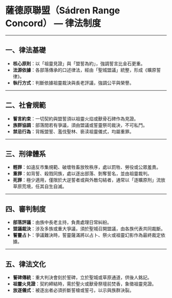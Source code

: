 # 薩德原聯盟（Sádren Range Concord） — 律法制度

---

## 一、律法基礎
- **核心原則**：以「祖靈見證」與「盟誓為約」，強調誓言比金石更重。  
- **法源依據**：各部落傳承的口述律法，經由「聖城盟議」統整，形成《曠原誓律》。  
- **執行方式**：判斷依據祖靈裁決與長老評議，強調公平與榮譽。  

---

## 二、社會規範
- **誓言約束**：一切契約與盟誓須以祖靈火焰或獸骨石碑作為見證。  
- **族群協調**：部落間若有爭議，須由盟議或誓靈祭司裁決，不可私鬥。  
- **禁忌行為**：背叛盟誓、濫伐聖林、亵渎祖靈儀式，均屬重罪。  

---

## 三、刑律體系
- **輕罪**：如違反市集規範、破壞牲畜放牧秩序，處以罰牲、勞役或公眾羞責。  
- **重罪**：如背誓、殺戮同族，處以逐出部落、剝奪誓名，並由祖靈裁判。  
- **死罪**：極少適用，僅限於大逆誓者或與外敵勾結者，通常以「逐曠原刑」流放草原荒境，任其自生自滅。  

---

## 四、審判制度
- **部落評議**：由族中長老主持，負責處理日常糾紛。  
- **盟議裁決**：涉及多族或重大爭議，須於聖城召開盟議，由各族代表共同裁斷。  
- **誓靈占卜**：爭議難決時，誓靈薩滿將以占卜、祭火或祖靈幻影作為最終裁定依據。  

---

## 五、律法文化
- **誓碑傳統**：重大判決會刻於誓碑，立於聖城或草原通道，供後人銘記。  
- **祖靈火見證**：契約締結時，需於聖火或獸骨祭壇前焚香，象徵祖靈見證。  
- **放逐儀式**：被逐出者必須折斷誓槍或誓弓，以示與族群決裂。  
